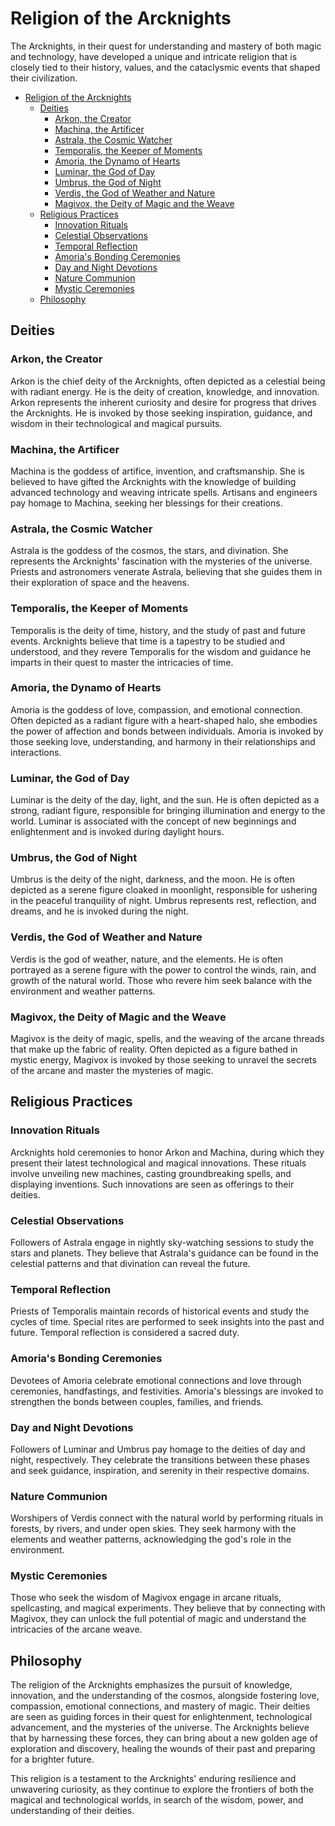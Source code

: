 # Religion of the Arcknights

The Arcknights, in their quest for understanding and mastery of both magic and technology, have developed a unique and intricate religion that is closely tied to their history, values, and the cataclysmic events that shaped their civilization.

- [Religion of the Arcknights](#religion-of-the-arcknights)
  - [Deities](#deities)
    - [Arkon, the Creator](#arkon-the-creator)
    - [Machina, the Artificer](#machina-the-artificer)
    - [Astrala, the Cosmic Watcher](#astrala-the-cosmic-watcher)
    - [Temporalis, the Keeper of Moments](#temporalis-the-keeper-of-moments)
    - [Amoria, the Dynamo of Hearts](#amoria-the-dynamo-of-hearts)
    - [Luminar, the God of Day](#luminar-the-god-of-day)
    - [Umbrus, the God of Night](#umbrus-the-god-of-night)
    - [Verdis, the God of Weather and Nature](#verdis-the-god-of-weather-and-nature)
    - [Magivox, the Deity of Magic and the Weave](#magivox-the-deity-of-magic-and-the-weave)
  - [Religious Practices](#religious-practices)
    - [Innovation Rituals](#innovation-rituals)
    - [Celestial Observations](#celestial-observations)
    - [Temporal Reflection](#temporal-reflection)
    - [Amoria's Bonding Ceremonies](#amorias-bonding-ceremonies)
    - [Day and Night Devotions](#day-and-night-devotions)
    - [Nature Communion](#nature-communion)
    - [Mystic Ceremonies](#mystic-ceremonies)
  - [Philosophy](#philosophy)


## Deities

### Arkon, the Creator
Arkon is the chief deity of the Arcknights, often depicted as a celestial being with radiant energy. He is the deity of creation, knowledge, and innovation. Arkon represents the inherent curiosity and desire for progress that drives the Arcknights. He is invoked by those seeking inspiration, guidance, and wisdom in their technological and magical pursuits.

### Machina, the Artificer
Machina is the goddess of artifice, invention, and craftsmanship. She is believed to have gifted the Arcknights with the knowledge of building advanced technology and weaving intricate spells. Artisans and engineers pay homage to Machina, seeking her blessings for their creations.

### Astrala, the Cosmic Watcher
Astrala is the goddess of the cosmos, the stars, and divination. She represents the Arcknights' fascination with the mysteries of the universe. Priests and astronomers venerate Astrala, believing that she guides them in their exploration of space and the heavens.

### Temporalis, the Keeper of Moments
Temporalis is the deity of time, history, and the study of past and future events. Arcknights believe that time is a tapestry to be studied and understood, and they revere Temporalis for the wisdom and guidance he imparts in their quest to master the intricacies of time.

### Amoria, the Dynamo of Hearts
Amoria is the goddess of love, compassion, and emotional connection. Often depicted as a radiant figure with a heart-shaped halo, she embodies the power of affection and bonds between individuals. Amoria is invoked by those seeking love, understanding, and harmony in their relationships and interactions.

### Luminar, the God of Day
Luminar is the deity of the day, light, and the sun. He is often depicted as a strong, radiant figure, responsible for bringing illumination and energy to the world. Luminar is associated with the concept of new beginnings and enlightenment and is invoked during daylight hours.

### Umbrus, the God of Night
Umbrus is the deity of the night, darkness, and the moon. He is often depicted as a serene figure cloaked in moonlight, responsible for ushering in the peaceful tranquility of night. Umbrus represents rest, reflection, and dreams, and he is invoked during the night.

### Verdis, the God of Weather and Nature
Verdis is the god of weather, nature, and the elements. He is often portrayed as a serene figure with the power to control the winds, rain, and growth of the natural world. Those who revere him seek balance with the environment and weather patterns.

### Magivox, the Deity of Magic and the Weave
Magivox is the deity of magic, spells, and the weaving of the arcane threads that make up the fabric of reality. Often depicted as a figure bathed in mystic energy, Magivox is invoked by those seeking to unravel the secrets of the arcane and master the mysteries of magic.

## Religious Practices

### Innovation Rituals
Arcknights hold ceremonies to honor Arkon and Machina, during which they present their latest technological and magical innovations. These rituals involve unveiling new machines, casting groundbreaking spells, and displaying inventions. Such innovations are seen as offerings to their deities.

### Celestial Observations
Followers of Astrala engage in nightly sky-watching sessions to study the stars and planets. They believe that Astrala's guidance can be found in the celestial patterns and that divination can reveal the future.

### Temporal Reflection
Priests of Temporalis maintain records of historical events and study the cycles of time. Special rites are performed to seek insights into the past and future. Temporal reflection is considered a sacred duty.

### Amoria's Bonding Ceremonies
Devotees of Amoria celebrate emotional connections and love through ceremonies, handfastings, and festivities. Amoria's blessings are invoked to strengthen the bonds between couples, families, and friends.

### Day and Night Devotions
Followers of Luminar and Umbrus pay homage to the deities of day and night, respectively. They celebrate the transitions between these phases and seek guidance, inspiration, and serenity in their respective domains.

### Nature Communion
Worshipers of Verdis connect with the natural world by performing rituals in forests, by rivers, and under open skies. They seek harmony with the elements and weather patterns, acknowledging the god's role in the environment.

### Mystic Ceremonies
Those who seek the wisdom of Magivox engage in arcane rituals, spellcasting, and magical experiments. They believe that by connecting with Magivox, they can unlock the full potential of magic and understand the intricacies of the arcane weave.

## Philosophy

The religion of the Arcknights emphasizes the pursuit of knowledge, innovation, and the understanding of the cosmos, alongside fostering love, compassion, emotional connections, and mastery of magic. Their deities are seen as guiding forces in their quest for enlightenment, technological advancement, and the mysteries of the universe. The Arcknights believe that by harnessing these forces, they can bring about a new golden age of exploration and discovery, healing the wounds of their past and preparing for a brighter future.

This religion is a testament to the Arcknights' enduring resilience and unwavering curiosity, as they continue to explore the frontiers of both the magical and technological worlds, in search of the wisdom, power, and understanding of their deities.